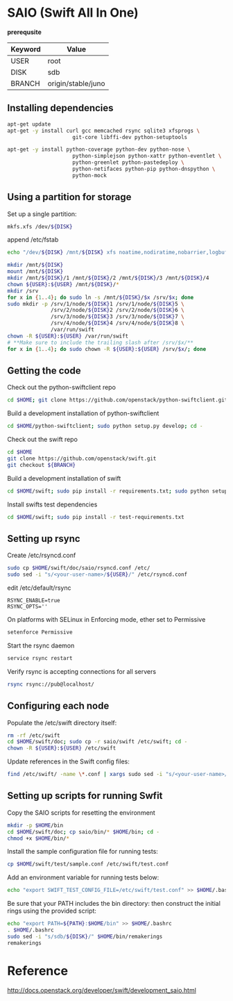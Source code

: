 # SAIO (Swift All In One)

**prerequsite**

Keyword | Value 
---- | ----
USER | root
DISK | sdb
BRANCH | origin/stable/juno

## Installing dependencies
~~~bash
apt-get update
apt-get -y install curl gcc memcached rsync sqlite3 xfsprogs \
                     git-core libffi-dev python-setuptools
~~~

~~~bash
apt-get -y install python-coverage python-dev python-nose \
                     python-simplejson python-xattr python-eventlet \
                     python-greenlet python-pastedeploy \
                     python-netifaces python-pip python-dnspython \
                     python-mock
~~~

## Using a partition for storage

Set up a single partition:

~~~bash
mkfs.xfs /dev/${DISK}
~~~

append /etc/fstab

~~~bash
echo "/dev/${DISK} /mnt/${DISK} xfs noatime,nodiratime,nobarrier,logbufs=8 0 0" >> /etc/fstab
~~~

~~~bash
mkdir /mnt/${DISK}
mount /mnt/${DISK}
mkdir /mnt/${DISK}/1 /mnt/${DISK}/2 /mnt/${DISK}/3 /mnt/${DISK}/4
chown ${USER}:${USER} /mnt/${DISK}/*
mkdir /srv
for x in {1..4}; do sudo ln -s /mnt/${DISK}/$x /srv/$x; done
sudo mkdir -p /srv/1/node/${DISK}1 /srv/1/node/${DISK}5 \
              /srv/2/node/${DISK}2 /srv/2/node/${DISK}6 \
              /srv/3/node/${DISK}3 /srv/3/node/${DISK}7 \
              /srv/4/node/${DISK}4 /srv/4/node/${DISK}8 \
              /var/run/swift
chown -R ${USER}:${USER} /var/run/swift
# **Make sure to include the trailing slash after /srv/$x/**
for x in {1..4}; do sudo chown -R ${USER}:${USER} /srv/$x/; done
~~~

## Getting the code

Check out the python-swiftclient repo

~~~bash
cd $HOME; git clone https://github.com/openstack/python-swiftclient.git
~~~

Build a development installation of python-swiftclient

~~~bash
cd $HOME/python-swiftclient; sudo python setup.py develop; cd -
~~~

Check out the swift repo

~~~bash
cd $HOME
git clone https://github.com/openstack/swift.git
git checkout ${BRANCH}
~~~

Build a development installation of swift

~~~bash
cd $HOME/swift; sudo pip install -r requirements.txt; sudo python setup.py develop; cd -
~~~

Install swifts test dependencies

~~~bash
cd $HOME/swift; sudo pip install -r test-requirements.txt
~~~

## Setting up rsync

Create /etc/rsyncd.conf

~~~bash
sudo cp $HOME/swift/doc/saio/rsyncd.conf /etc/
sudo sed -i "s/<your-user-name>/${USER}/" /etc/rsyncd.conf
~~~

edit /etc/default/rsync

~~~text
RSYNC_ENABLE=true
RSYNC_OPTS=''
~~~

On platforms with SELinux in Enforcing mode, ether set to Permissive

~~~bash
setenforce Permissive
~~~

Start the rsync daemon

~~~bash
service rsync restart
~~~

Verify rsync is accepting connections for all servers

~~~bash
rsync rsync://pub@localhost/
~~~


## Configuring each node

Populate the /etc/swift directory itself:

~~~bash
rm -rf /etc/swift
cd $HOME/swift/doc; sudo cp -r saio/swift /etc/swift; cd -
chown -R ${USER}:${USER} /etc/swift
~~~

Update <your-user-name> references in the Swift config files:

~~~bash
find /etc/swift/ -name \*.conf | xargs sudo sed -i "s/<your-user-name>/${USER}/"
~~~

## Setting up scripts for running Swfit

Copy the SAIO scripts for resetting the environment

~~~bash
mkdir -p $HOME/bin
cd $HOME/swift/doc; cp saio/bin/* $HOME/bin; cd -
chmod +x $HOME/bin/*
~~~

Install the sample configuration file for running tests:

~~~bash
cp $HOME/swift/test/sample.conf /etc/swift/test.conf
~~~

Add an environment variable for running tests below:

~~~bash
echo "export SWIFT_TEST_CONFIG_FILE=/etc/swift/test.conf" >> $HOME/.bashrc
~~~

Be sure that your PATH includes the bin directory:
then construct the initial rings using the provided script:

~~~bash
echo "export PATH=${PATH}:$HOME/bin" >> $HOME/.bashrc
. $HOME/.bashrc
sudo sed -i "s/sdb/${DISK}/" $HOME/bin/remakerings
remakerings
~~~



# Reference
http://docs.openstack.org/developer/swift/development_saio.html

